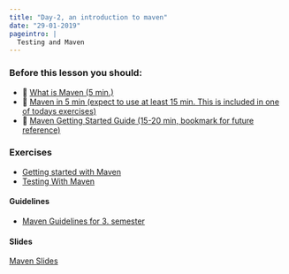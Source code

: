 ```yaml
---
title: "Day-2, an introduction to maven"
date: "29-01-2019"
pageintro: |  
  Testing and Maven
---
```


### Before this lesson you should:

<!--readings_begin-->
- :book: [What is Maven (5 min.)](https://maven.apache.org/what-is-maven.html)
- :book: [Maven in 5 min (expect to use at least 15 min. This is included in one of todays exercises)](https://maven.apache.org/guides/getting-started/maven-in-five-minutes.html)
- :book: [Maven Getting Started Guide (15-20 min, bookmark for future reference)](https://maven.apache.org/guides/getting-started/index.html)
<!--readings_end-->

### Exercises
<!--exercises_begin-->
- [Getting started with Maven](https://docs.google.com/document/d/193QmOG5RIzCq1oTwMVKlCegWTT8lv7hmavqX6PxMLEM/edit?usp=sharing)
- [Testing With Maven](https://docs.google.com/document/d/1tDz3rP4Li52nJSIqBgPo6PKLSpVtX56a-ygAHKdKNO0/edit?usp=sharing)
 <!--exercises_end-->

#### Guidelines
<!--guides_begin-->
- [Maven Guidelines for 3. semester](https://docs.google.com/document/d/1WhUccsbU7SzomqSKau30BcmfsvjBMCNDsWGohFFmyRI/edit)
<!--guides_end-->

#### Slides
<!--slides_begin-->
[Maven Slides](https://docs.google.com/presentation/d/1o2c2haU7zM9M9U6tRW7drgRMObmWx-9oiCe2_6mPmRk/edit?usp=sharing)
<!--slides_end-->
